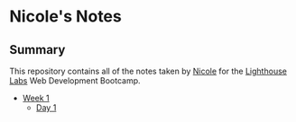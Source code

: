 # Nicole's Notes

## Summary

This repository contains all of the notes taken by [Nicole](https://github.com/nridout) for the [Lighthouse Labs](https://lighthouselabs.ca) Web Development Bootcamp.

* [Week 1](/Week_1)
  * [Day 1](/Week_1/Day_1)